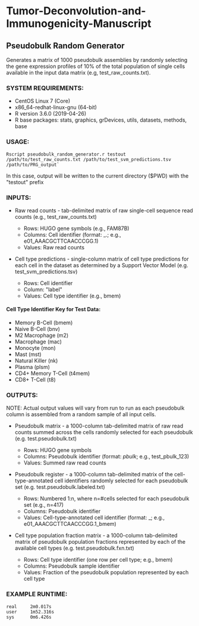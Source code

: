 # Tumor-Deconvolution-and-Immunogenicity-Manuscript
## Pseudobulk Random Generator
Generates a matrix of 1000 pseudobulk assemblies by randomly selecting the gene expression profiles of 10% of the total population of single cells available in the input data matrix (e.g, test_raw_counts.txt). 

### SYSTEM REQUIREMENTS:
- CentOS Linux 7 (Core)
- x86_64-redhat-linux-gnu (64-bit)
- R version 3.6.0 (2019-04-26)
- R base packages: stats, graphics, grDevices, utils, datasets, methods, base     

### USAGE:
```
Rscript pseudobulk_random_generator.r testout /path/to/test_raw_counts.txt /path/to/test_svm_predictions.tsv /path/to/PRG_output`
```

In this case, output will be written to the current directory ($PWD) with the "testout" prefix

### INPUTS:
- Raw read counts - tab-delimited matrix of raw single-cell sequence read counts (e.g., test_raw_counts.txt)
  - Rows: HUGO gene symbols (e.g., FAM87B)
  - Columns: Cell identifier (format: <sample identifier>_<cell barcode>.<rep>; e.g., e01_AAACGCTTCAACCCGG.1)
  - Values: Raw read counts

- Cell type predictions - single-column matrix of cell type predictions for each cell in the dataset as determined by a Support Vector Model (e.g. test_svm_predictions.tsv)
  - Rows: Cell identifier
  - Column: "label"
  - Values: Cell type identifier (e.g., bmem)

#### Cell Type Identifier Key for Test Data:
- Memory B-Cell (bmem)
- Naive B-Cell (bnv)
- M2 Macrophage (m2)
- Macrophage (mac)
- Monocyte (mon)
- Mast (mst)
- Natural Killer (nk)
- Plasma (plsm)
- CD4+ Memory T-Cell (t4mem)
- CD8+ T-Cell (t8)

### OUTPUTS:
NOTE: Actual output values will vary from run to run as each pseudobulk column is assembled from a random sample of all input cells.

- Pseudobulk matrix - a 1000-column tab-delimited matrix of raw read counts summed across the cells randomly selected for each pseudobulk (e.g. test.pseudobulk.txt)
  - Rows: HUGO gene symbols
  - Columns: Pseudobulk identifier (format: <cohort identifier>_pbulk_<pseudobulk set>; e.g., test_pbulk_123)
  - Values: Summed raw read counts

- Pseudobulk register - a 1000-column tab-delimited matrix of the cell-type-annotated cell identifiers randomly selected for each pseudobulk set (e.g. test.pseudobulk.labeled.txt)
  - Rows: Numbered 1:n, where n=#cells selected for each pseudobulk set (e.g., n=417)
  - Columns: Pseudobulk identifier
  - Values: Cell-type-annotated cell identifier (format: <cell identifier>_<cell type identifier>; e.g., e01_AAACGCTTCAACCCGG.1_bmem)

- Cell type population fraction matrix - a 1000-column tab-delimited matrix of pseudobulk population fractions represented by each of the available cell types (e.g. test.pseudobulk.fxn.txt)
  - Rows: Cell type identifier (one row per cell type; e.g., bmem)
  - Columns: Pseudobulk sample identifier
  - Values: Fraction of the pseudobulk population represented by each cell type

### EXAMPLE RUNTIME:
```
real     2m0.017s
user     1m52.316s
sys      0m6.426s
```
